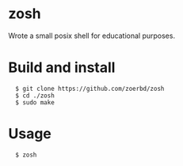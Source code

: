 # zosh
Wrote a small posix shell for educational purposes.

# Build and install

      $ git clone https://github.com/zoerbd/zosh
      $ cd ./zosh
      $ sudo make

# Usage

      $ zosh
